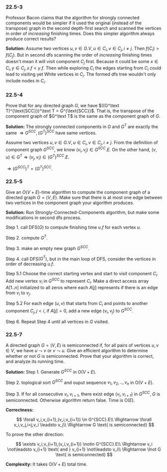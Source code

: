 ### 22.5-3
Professor Bacon claims that the algorithm for strongly connected components would be simpler if it used the original (instead of the transpose) graph in the second depth-first search and scanned the vertices in order of _increasing_ finishing times. Does this simpler algorithm always produce correct results?

**Solution:**
Assume two vertices $u,v \in G.V, u\in C_i, v \in C_j, i\neq j$. Then $f(C_i) > f(C_j)$. But in second dfs scanning the order of _increasing_ finishing times doesn't mean it will visit component $C_j$ first. Because it could be some $x\in C_i, y\in C_j, x.f < y.f$. Then while exploring $C_i$ the edges starting from $C_i$ could lead to visiting yet White vertices in $C_j$. The formed dfs tree wouldn't only include nodes in $C_i$.

### 22.5-4
Prove that for any directed graph $G$, we have $((G^\text T)^{\text{SCC}})^\text T = G^{\text{SCC}}$. That is, the transpose of the component graph of $G^\text T$ is the same as the component graph of $G$.

**Solution:**
The strongly connected components in $G$ and $G^T$ are exactly the same $\Rightarrow G^{SCC},(G^{T})^{SCC}$ have same vertices.

Assume two vertices $u,v \in G.V, u\in C_i, v \in C_j, i\neq j$. 
From the definition of component graph $G^{SCC}$, we know
$(v_i, v_j)\in G^{SCC}.E$. 
On the other hand, $(v,u)\in G^{T} \Rightarrow (v_j, v_i)\in (G^T)^{SCC}.E$.

$\Rightarrow (G^{SCC})^T = (G^T)^{SCC}.$

### 22.5-5
Give an $O(V + E)$-time algorithm to compute the component graph of a directed graph $G = (V, E)$. Make sure that there is at most one edge between two vertices in the component graph your algorithm produces.

**Solution:**
Run Strongly-Connected-Components algorithm, but make some modifications in second dfs process.

Step 1. call DFS($G$) to compute finishing time $u.f$ for each vertex $u$.

Step 2. compute $G^T$.

Step 3. make an empty new graph $G^{SCC}$.

Step 4. call DFS($G^T$), but in the main loop of DFS, consider the vertices in order of decreasing $u.f$. 

Step 5.1 Choose the correct starting vertex and start to visit component $C_i$. Add new vertex $v_i$ in $G^{SCC}$ to represent $C_i$. Make a direct access array $A[1..n]$ initialized to all zeros where each $A[j]$ represents if there is an edge from $v_i$ to $v_j$.

Step 5.2 For each edge $(u,v)$ that starts from $C_i$ and points to another component $C_j,j < i$, if $A[j]=0$, add a new edge $(v_i,v_j)$ to $G^{SCC}$.

Step 6. Repeat Step 4 until all vertices in $G$ visited.

### 22.5-7
A directed graph $G = (V, E)$ is semiconnected if, for all pairs of vertices $u, v \in V$, we have $u \leadsto v$ or $v \leadsto u$. Give an efficient algorithm to determine whether or not $G$ is semiconnected. Prove that your algorithm is correct, and analyze its running time.

**Solution:**
Step 1. Generate $G^{SCC}$ in $\text{O}(V+E)$.

Step 2. toplogical sort $G^{SCC}$ and ouput sequence $v_1,v_2,..,v_n$ in $\text{O}(V+E)$.

Step 3. If for all consecutive $v_i,v_{i+1}$, there exist edge $(v_i,v_{i+1})$ in $G^{SCC}$, $G$ is semiconnected. Otherwise algorithm return false. Time is $\text{O}(E)$.

**Correctness:**

$$
\forall v_i,v_{i+1},(v_i,v_{i+1}) \in G^{SCC}.E\\
\Rightarrow \forall v_i,v_j,i<j,v_i \leadsto v_j\\
\Rightarrow G \text{ is semiconnected}
$$

To prove the other direction:

$$
\exists v_i,v_{i+1},(v_i,v_{i+1}) \notin G^{SCC}.E\\
\Rightarrow v_i \not\leadsto v_{i+1} \text{ and } v_{i+1} \not\leadsto v_i\\
\Rightarrow \lnot G \text{ is semiconnected}
$$

**Complexity:**
It takes $\text{O}(V+E)$ total time.